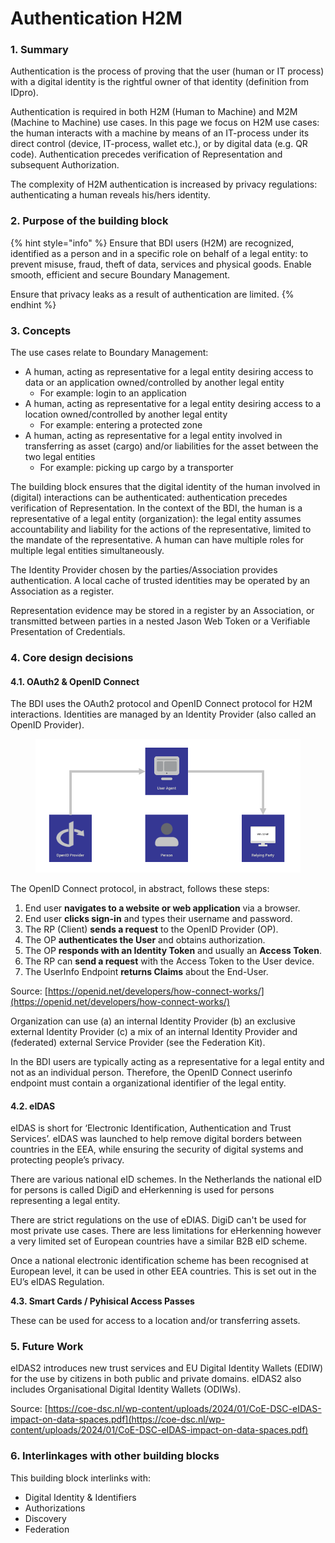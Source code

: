 # Authentication H2M

### 1. Summary&#x20;

Authentication is the process of proving that the user (human or IT process) with a digital identity is the rightful owner of that identity (definition from IDpro).

Authentication is required in both H2M (Human to Machine) and M2M (Machine to Machine) use cases. In this page  we focus on H2M use cases: the human interacts with a machine by means of an IT-process under its direct control (device, IT-process, wallet etc.), or by digital data (e.g. QR code). Authentication precedes verification of Representation and subsequent Authorization.

The complexity of H2M authentication is increased by privacy regulations: authenticating a human reveals his/hers identity.

### 2. Purpose of the building block&#x20;

{% hint style="info" %}
Ensure that BDI users (H2M) are recognized,  identified  as a person and in a specific role on behalf of a legal entity: to prevent misuse, fraud, theft of data, services and physical goods. Enable smooth,  efficient and secure Boundary Management.

Ensure that privacy leaks as a result of authentication are limited.
{% endhint %}

### 3. Concepts&#x20;

The use cases relate to Boundary Management:

* A human, acting as representative for a legal entity desiring access to data or an application owned/controlled by another legal entity
  * For example: login to an application
* A human, acting as representative for a legal entity desiring access to a location owned/controlled by another legal entity
  * For example: entering a protected zone
* A human, acting as representative for a legal entity involved in transferring as asset (cargo) and/or liabilities for the asset between the two legal entities
  * For example: picking up cargo by a transporter

The building block ensures that the digital identity of the human involved in (digital) interactions can be  authenticated: authentication precedes verification of Representation. In the context of the BDI, the human is a representative of a legal entity  (organization): the legal entity assumes accountability and liability for the actions of the representative, limited to the mandate of the representative. A human can have multiple roles for multiple legal entities simultaneously.

The Identity Provider chosen by the parties/Association provides authentication. A local cache of trusted identities may be operated by an Association as a register.

Representation evidence may be stored in a register by an Association, or transmitted between parties in a nested Jason Web Token or a Verifiable Presentation of Credentials.

### 4. Core design decisions&#x20;

#### 4.1. OAuth2 & OpenID Connect

The BDI uses the OAuth2 protocol and OpenID Connect protocol for H2M interactions. Identities are managed by an Identity Provider (also called an OpenID Provider).&#x20;

<figure><img src="../../.gitbook/assets/image.png" alt=""><figcaption></figcaption></figure>

The OpenID Connect protocol, in abstract, follows these steps:

1. End user **navigates to a website or web application** via a browser.
2. End user **clicks sign-in** and types their username and password.
3. The RP (Client) **sends a request** to the OpenID Provider (OP).
4. The OP **authenticates the User** and obtains authorization.
5. The OP **responds with an Identity Token** and usually an **Access Token**.
6. The RP can **send a request** with the Access Token to the User device.
7. The UserInfo Endpoint **returns Claims** about the End-User.

Source: [https://openid.net/developers/how-connect-works/](https://openid.net/developers/how-connect-works/)

Organization can use (a) an internal Identity Provider (b) an exclusive external Identity Provider (c) a mix of an internal Identity Provider and (federated) external Service Provider (see the Federation Kit).

In the BDI users are typically acting as a representative for a legal entity and not as an individual person. Therefore, the OpenID Connect userinfo endpoint must contain a organizational identifier of the legal entity.

#### 4.2. eIDAS

eIDAS is short for ‘Electronic Identification, Authentication and Trust Services’. eIDAS was launched to help remove digital borders between countries in the EEA, while ensuring the security of digital systems and protecting people’s privacy.

There are various national eID schemes. In the Netherlands the national eID for persons is called DigiD and eHerkenning is used for persons representing a legal entity.

There are strict regulations on the use of eDIAS. DigiD can't be used for most private use cases. There are less limitations for eHerkenning however a very limited set of European countries have a similar B2B eID scheme.

Once a national electronic identification scheme has been recognised at European level, it can be used in other EEA countries. This is set out in the EU’s eIDAS Regulation.&#x20;

**4.3. Smart Cards / Pyhisical Access Passes**

These can be used for access to a location and/or transferring assets.&#x20;

### 5. Future Work

eIDAS2 introduces new trust services and EU Digital Identity Wallets (EDIW) for the use by citizens in both public and private domains. eIDAS2 also includes Organisational Digital Identity Wallets (ODIWs).

Source: [https://coe-dsc.nl/wp-content/uploads/2024/01/CoE-DSC-eIDAS-impact-on-data-spaces.pdf](https://coe-dsc.nl/wp-content/uploads/2024/01/CoE-DSC-eIDAS-impact-on-data-spaces.pdf)

### 6. Interlinkages with other building blocks&#x20;

This building block interlinks with:

* Digital Identity & Identifiers
* Authorizations
* Discovery
* Federation




